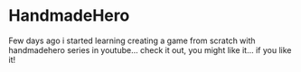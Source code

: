 # HandmadeHero

Few days ago i started learning creating a game from scratch with handmadehero series in youtube...
check it out, you might like it... if you like it!
